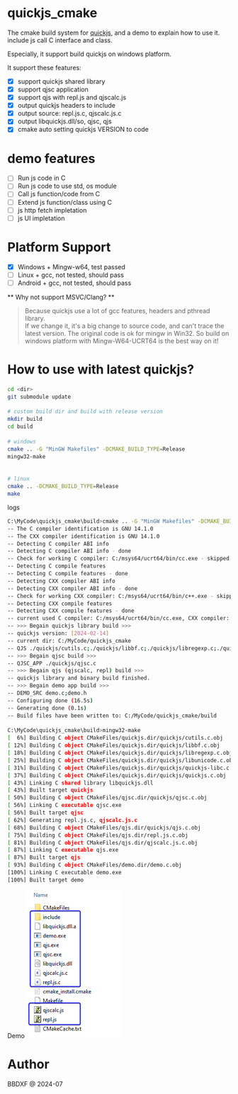 # quickjs_cmake
The cmake build system for [quickjs](https://github.com/bellard/quickjs), and a demo to explain how to use it. include js call C interface and class.

Especially, it support build quickjs on windows platform.

It support these features:
- [X] support quickjs shared library
- [X] support qjsc application
- [X] support qjs with repl.js and qjscalc.js
- [X] output quickjs headers to include 
- [X] output source: repl.js.c, qjscalc.js.c
- [X] output libquickjs.dll/so, qjsc, qjs
- [X] cmake auto setting quickjs VERSION to code

# demo features
- [ ] Run js code in C
- [ ] Run js code to use std, os module
- [ ] Call js function/code from C
- [ ] Extend js function/class using C
- [ ] js http fetch impletation
- [ ] js UI impletation

# Platform Support
- [X] Windows + Mingw-w64, test passed
- [ ] Linux + gcc, not tested, should pass
- [ ] Android + gcc, not tested, should pass

** Why not support MSVC/Clang? **
> Because quickjs use a lot of gcc features, headers and pthread library.  
> If we change it, it's a big change to source code, and can't trace the latest version.
> The original code is ok for mingw in Win32. 
> So build on windows platform with Mingw-W64-UCRT64 is the best way on it! 

# How to use with latest quickjs?

```bash
cd <dir>
git submodule update

# custom build dir and build with release version
mkdir build
cd build

# windows 
cmake .. -G "MinGW Makefiles" -DCMAKE_BUILD_TYPE=Release
mingw32-make


# linux
cmake .. -DCMAKE_BUILD_TYPE=Release
make 
```

logs
```bash
C:\MyCode\quickjs_cmake\build>cmake .. -G "MinGW Makefiles" -DCMAKE_BUILD_TYPE=Release
-- The C compiler identification is GNU 14.1.0
-- The CXX compiler identification is GNU 14.1.0
-- Detecting C compiler ABI info
-- Detecting C compiler ABI info - done
-- Check for working C compiler: C:/msys64/ucrt64/bin/cc.exe - skipped
-- Detecting C compile features
-- Detecting C compile features - done
-- Detecting CXX compiler ABI info
-- Detecting CXX compiler ABI info - done
-- Check for working CXX compiler: C:/msys64/ucrt64/bin/c++.exe - skipped
-- Detecting CXX compile features
-- Detecting CXX compile features - done
-- current used C compiler: C:/msys64/ucrt64/bin/cc.exe, CXX compiler: C:/msys64/ucrt64/bin/c++.exe.
-- >>> Begain quickjs library build >>>
-- quickjs version: [2024-02-14]
-- current dir: C:/MyCode/quickjs_cmake
-- QJS ./quickjs/cutils.c;./quickjs/libbf.c;./quickjs/libregexp.c;./quickjs/libunicode.c;./quickjs/quickjs-libc.c;./quickjs/quickjs.c;./quickjs/cutils.h;./quickjs/libbf.h;./quickjs/libregexp-opcode.h;./quickjs/libregexp.h;./quickjs/libunicode-table.h;./quickjs/libunicode.h;./quickjs/list.h;./quickjs/quickjs-atom.h;./quickjs/quickjs-libc.h;./quickjs/quickjs-opcode.h;./quickjs/quickjs.h
-- >>> Begain qjsc build >>>
-- QJSC_APP ./quickjs/qjsc.c
-- >>> Begain qjs (qjscalc, repl) build >>>
-- quickjs library and binary build finished.
-- >>> Begain demo app build >>>
-- DEMO_SRC demo.c;demo.h
-- Configuring done (16.5s)
-- Generating done (0.1s)
-- Build files have been written to: C:/MyCode/quickjs_cmake/build

C:\MyCode\quickjs_cmake\build>mingw32-make
[  6%] Building C object CMakeFiles/quickjs.dir/quickjs/cutils.c.obj
[ 12%] Building C object CMakeFiles/quickjs.dir/quickjs/libbf.c.obj
[ 18%] Building C object CMakeFiles/quickjs.dir/quickjs/libregexp.c.obj
[ 25%] Building C object CMakeFiles/quickjs.dir/quickjs/libunicode.c.obj
[ 31%] Building C object CMakeFiles/quickjs.dir/quickjs/quickjs-libc.c.obj
[ 37%] Building C object CMakeFiles/quickjs.dir/quickjs/quickjs.c.obj
[ 43%] Linking C shared library libquickjs.dll
[ 43%] Built target quickjs
[ 50%] Building C object CMakeFiles/qjsc.dir/quickjs/qjsc.c.obj
[ 56%] Linking C executable qjsc.exe
[ 56%] Built target qjsc
[ 62%] Generating repl.js.c, qjscalc.js.c
[ 68%] Building C object CMakeFiles/qjs.dir/quickjs/qjs.c.obj
[ 75%] Building C object CMakeFiles/qjs.dir/repl.js.c.obj
[ 81%] Building C object CMakeFiles/qjs.dir/qjscalc.js.c.obj
[ 87%] Linking C executable qjs.exe
[ 87%] Built target qjs
[ 93%] Building C object CMakeFiles/demo.dir/demo.c.obj
[100%] Linking C executable demo.exe
[100%] Built target demo

```

Demo
![demo.png](./demo.png)

# Author
BBDXF @ 2024-07


